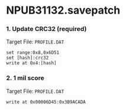 # NPUB31132.savepatch

### 1. Update CRC32 (required)

Target File: `PROFILE.DAT`

```
set range:0x8,0x6D51
set [hash]:crc32
write at 0x4:[hash]
```

### 2. 1 mil score

Target File: `PROFILE.DAT`

```
write at 0x00006D45:0x3B9ACADA
```

